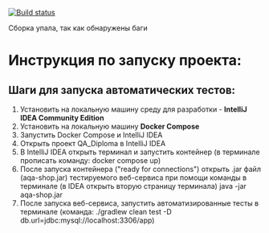 [![Build status](https://ci.appveyor.com/api/projects/status/q00xebqcuw4lmvhx/branch/main?svg=true)](https://ci.appveyor.com/project/ElizavetaKhmel/qa-diploma/branch/main)

Сборка упала, так как обнаружены баги

# Инструкция по запуску проекта:
## Шаги для запуска автоматических тестов:
1. Установить на локальную машину среду для разработки - **IntelliJ IDEA Community Edition**
2. Установить на локальную машину **Docker Compose**
3. Запустить Docker Compose и IntelliJ IDEA
4. Открыть проект QA_Diploma в IntelliJ IDEA
5. В IntelliJ IDEA открыть терминал и запустить контейнер (в терминале прописать команду: docker compose up)
6. После запуска контейнера ("ready for connections") открыть .jar файл (aqa-shop.jar) тестируемого веб-сервиса при помощи команды в терминале (в IDEA открыть вторую страницу терминала) java -jar aqa-shop.jar
7. После запуска веб-сервиса, запустить автоматизированные тесты в терминале (команда: ./gradlew clean test -D db.url=jdbc:mysql://localhost:3306/app)
